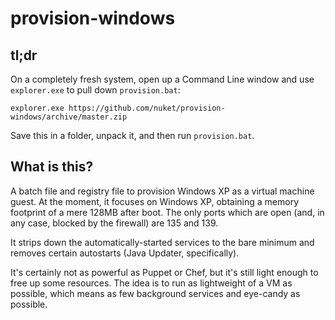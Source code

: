provision-windows
=================

tl;dr
-----

On a completely fresh system, open up a Command Line window and use `explorer.exe` to pull down `provision.bat`:

    explorer.exe https://github.com/nuket/provision-windows/archive/master.zip
    
Save this in a folder, unpack it, and then run `provision.bat`.

What is this?
-------------

A batch file and registry file to provision Windows XP as a virtual machine guest. At the moment, it focuses on Windows XP, obtaining a memory footprint of a mere 128MB after boot. The only ports which are open (and, in any case, blocked by the firewall) are 135 and 139. 

It strips down the automatically-started services to the bare minimum and removes certain autostarts (Java Updater, specifically).

It's certainly not as powerful as Puppet or Chef, but it's still light enough to free up some resources. The idea is to run as lightweight of a VM as possible, which means as few background services and eye-candy as possible.
